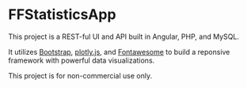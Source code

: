 # FFStatisticsApp

This project is a REST-ful UI and API built in Angular, PHP, and MySQL. 

It utilizes [Bootstrap](https://getbootstrap.com/), [plotly.js](https://plot.ly/javascript/), and [Fontawesome](https://fontawesome.com/icons?from=io) to build a reponsive framework with powerful data visualizations. 

This project is for non-commercial use only.
